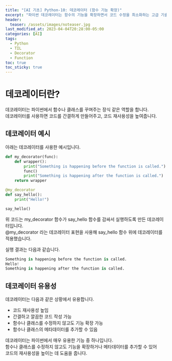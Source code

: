 ```yaml
---
title: "[AI 기초] Python-10: 데코레이터 (함수 기능 확장)"
excerpt: "파이썬 데코레이터는 함수의 기능을 확장하면서 코드 수정을 최소화하는 고급 기술입니다. 이 글에서는 데코레이터의 기본 개념과 사용법을 소개합니다. 예제 코드와 함께 쉽게 따라해보세요."
header:
  teaser: /assets/images/noteaser.jpg
last_modified_at: 2023-04-04T20:28:00-05:00
categories: [AI]
tags:
  - Python
  - TIL
  - Decorator
  - Function
toc: true
toc_sticky: true
---
```


# 데코레이터란?

데코레이터는 파이썬에서 함수나 클래스를 꾸며주는 장식 같은 역할을 합니다.    
데코레이터를 사용하면 코드를 간결하게 만들어주고, 코드 재사용성을 높여줍니다.
        
    
## 데코레이터 예시

아래는 데코레이터를 사용한 예시입니다.    
   
```python
def my_decorator(func):
    def wrapper():
        print("Something is happening before the function is called.")
        func()
        print("Something is happening after the function is called.")
    return wrapper

@my_decorator
def say_hello():
    print("Hello!")

say_hello()
```   
   
위 코드는 my_decorator 함수가 say_hello 함수를 감싸서 실행하도록 만든 데코레이터입니다.    
@my_decorator 라는 데코레이터 표현을 사용해 say_hello 함수 위에 데코레이터를 적용했습니다.   
   
실행 결과는 다음과 같습니다.   

```python
Something is happening before the function is called.
Hello!
Something is happening after the function is called.
```   

## 데코레이터 유용성   

데코레이터는 다음과 같은 상황에서 유용합니다.   

- 코드 재사용성 높임   
- 간결하고 깔끔한 코드 작성 가능   
- 함수나 클래스를 수정하지 않고도 기능 확장 가능   
- 함수나 클래스의 메타데이터를 추가할 수 있음   
   

데코레이터는 파이썬에서 매우 유용한 기능 중 하나입니다.    
함수나 클래스를 수정하지 않고도 기능을 확장하거나 메타데이터를 추가할 수 있어   
코드의 재사용성을 높이는 데 도움을 줍니다.   

